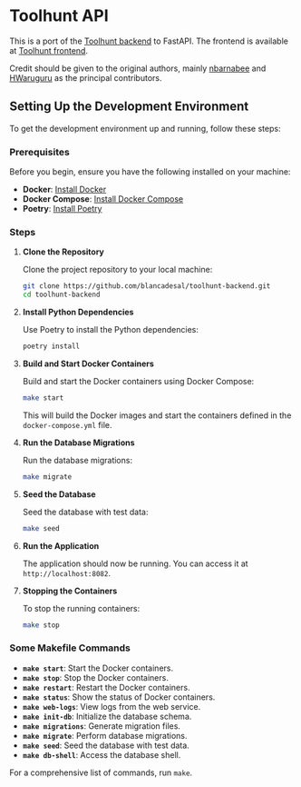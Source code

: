 # Toolhunt API

This is a port of the [Toolhunt backend](https://github.com/wikimedia/toolhunt) to FastAPI. The frontend is available at [Toolhunt frontend](https://github.com/blancadesal/toolhunt-frontend).

Credit should be given to the original authors, mainly [nbarnabee](https://github.com/nbarnabee) and [HWaruguru](https://github.com/HWaruguru) as the principal contributors.

## Setting Up the Development Environment

To get the development environment up and running, follow these steps:

### Prerequisites

Before you begin, ensure you have the following installed on your machine:

- **Docker**: [Install Docker](https://docs.docker.com/get-docker/)
- **Docker Compose**: [Install Docker Compose](https://docs.docker.com/compose/install/)
- **Poetry**: [Install Poetry](https://python-poetry.org/docs/#installation)

### Steps

1. **Clone the Repository**

   Clone the project repository to your local machine:

   ```sh
   git clone https://github.com/blancadesal/toolhunt-backend.git
   cd toolhunt-backend
   ```

2. **Install Python Dependencies**

   Use Poetry to install the Python dependencies:

   ```sh
   poetry install
   ```

3. **Build and Start Docker Containers**

   Build and start the Docker containers using Docker Compose:

   ```sh
   make start
   ```

   This will build the Docker images and start the containers defined in the `docker-compose.yml` file.

4. **Run the Database Migrations**

   Run the database migrations:

   ```sh
   make migrate
   ```

5. **Seed the Database**

   Seed the database with test data:

   ```sh
   make seed
   ```

6. **Run the Application**

   The application should now be running. You can access it at `http://localhost:8082`.

7. **Stopping the Containers**

   To stop the running containers:

   ```sh
   make stop
   ```

### Some Makefile Commands

- **`make start`**: Start the Docker containers.
- **`make stop`**: Stop the Docker containers.
- **`make restart`**: Restart the Docker containers.
- **`make status`**: Show the status of Docker containers.
- **`make web-logs`**: View logs from the web service.
- **`make init-db`**: Initialize the database schema.
- **`make migrations`**: Generate migration files.
- **`make migrate`**: Perform database migrations.
- **`make seed`**: Seed the database with test data.
- **`make db-shell`**: Access the database shell.

For a comprehensive list of commands, run `make`.
